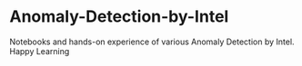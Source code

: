 # Anomaly-Detection-by-Intel
Notebooks and hands-on experience of various Anomaly Detection by Intel. 
Happy Learning
